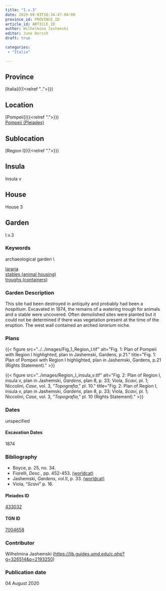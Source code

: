 ```yaml
---
title: "I.v.3"
date: 2020-08-03T16:34:47-04:00
province_id: PROVINCE_ID
article_id: ARTICLE_ID
author: Wilhelmina Jashemski
editor: June Dorsch
draft: true

categories:
 - "Italia"

---
```


## Province

[Italia]({{<relref "..">}})

<!--### Province Description-->

<!-- DESCRIPTION -->


## Location

[Pompeii]({{<relref ".">}}) \
[Pompeii (Pleiades)](https://pleiades.stoa.org/places/433032)

<!--### Location Description-->

<!-- LEAVE THIS BLANK FOR NOW -->

## Sublocation

[Region I]({{<relref ".">}})

<!--### Sublocation Description-->

<!-- DESCRIPTION -->

## Insula

Insula v

## House

House 3

## Garden

I.v.3

### Keywords

archaeological garden \

[lararia](http://vocab.getty.edu/page/aat/300400600) \
[stables (animal housing)](http://vocab.getty.edu/page/aat/300005015) \
[troughs (containers)](http://vocab.getty.edu/page/aat/300220971)

### Garden Description

This site had been destroyed in antiquity and probably had been a *hospitium*. Excavated in 1874, the remains of a watering trough for animals and a stable were uncovered. Often demolished sites were planted but it could not be determined if there was vegetation present at the time of the eruption. The west wall contained an arched *lararium* niche.

<!--### Maps-->

<!--
OLD WAY (DO NOT USE)
![alt_text](../../images/image_name.ext)
*CAPTION*

NEW WAY ↓↓↓↓
{{< figure src="../../images/image_name.ext" alt="ALT_TEXT" title="CAPTION" >}}
-->

### Plans

{{< figure src="../../images/Fig_1_Region_I.tif" alt="Fig. 1: Plan of Pompeii with Region I highlighted, plan in Jashemski, Gardens, p.21." title="Fig. 1: Plan of Pompeii with Region I highlighted, plan in Jashemski, Gardens, p.21 (Rights Statement)." >}}

{{< figure src="../images/Region_I_insula_v.tif" alt="Fig. 2: Plan of Region I, insula v, plan in Jashemski, *Gardens*, plan 8, p. 33; Viola, *Scavi*, pl. 1; Niccolini, *Case*, vol. 3, “*Topografia*,” pl. 10." title="Fig. 2: Plan of Region I, insula v, plan in Jashemski, *Gardens*, plan 8, p. 33; Viola, *Scavi*, pl. 1; Niccolini, *Case*, vol. 3, “*Topografia*,” pl. 10 (Rights Statement)." >}}

<!--### Images-->


### Dates

unspecified

#### Excavation Dates

1874

### Bibliography

* Boyce, p. 25, no. 34.
* Fiorelli, *Desc.*, pp. 452-453. [(worldcat)](http://www.worldcat.org/oclc/908272023)
* Jashemski, *Gardens*, vol.II, p. 33. [(worldcat)](http://www.worldcat.org/oclc/921816405)
* Viola, “*Scavi*” p. 16.

<!--#### Periodo ID-->

<!-- [PERIODO_ID](https://pleiades.stoa.org/places/PLEIADES_ID) -->

#### Pleiades ID

[433032](https://pleiades.stoa.org/places/433032)

#### TGN ID

[7004658](http://vocab.getty.edu/page/tgn/7004658)

### Contributor

Wilhelmina Jashemski (https://lib.guides.umd.edu/c.php?g=326514&p=2193250)

### Publication date

04 August 2020

<!--### Related articles-->

<!-- Links to other related articles. Leave blank for now -->

